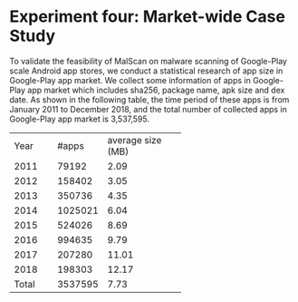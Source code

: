 # Experiment four: Market-wide Case Study

To validate the feasibility of MalScan on malware scanning
of Google-Play scale Android app stores, we conduct a statistical
research of app size in Google-Play app market. We
collect some information of apps in Google-Play app market
which includes sha256, package name, apk size and dex date.
As shown in the following table, the time period of these apps is
from January 2011 to December 2018, and the total number
of collected apps in Google-Play app market is 3,537,595.

<table border=0 cellpadding=0 cellspacing=0 width=303 style='border-collapse:
 collapse;table-layout:fixed;width:227pt'>
 <col class=xl66 width=72 span=2 style='width:54pt'>
 <col class=xl66 width=159 style='mso-width-source:userset;mso-width-alt:5088;
 width:119pt'>
 <tr height=18 style='height:13.5pt'>
  <td height=18 class=xl65 width=72 style='height:13.5pt;width:54pt'>Year</td>
  <td class=xl65 width=72 style='width:54pt'>#apps</td>
  <td class=xl65 width=159 style='width:119pt'>average size (MB)</td>
 </tr>
 <tr height=18 style='height:13.5pt'>
  <td height=18 class=xl65 style='height:13.5pt'>2011</td>
  <td class=xl65>79192</td>
  <td class=xl65>2.09</td>
 </tr>
 <tr height=18 style='height:13.5pt'>
  <td height=18 class=xl65 style='height:13.5pt'>2012</td>
  <td class=xl65>158402</td>
  <td class=xl65>3.05</td>
 </tr>
 <tr height=18 style='height:13.5pt'>
  <td height=18 class=xl65 style='height:13.5pt'>2013</td>
  <td class=xl65>350736</td>
  <td class=xl65>4.35</td>
 </tr>
 <tr height=18 style='height:13.5pt'>
  <td height=18 class=xl65 style='height:13.5pt'>2014</td>
  <td class=xl65>1025021</td>
  <td class=xl65>6.04</td>
 </tr>
 <tr height=18 style='height:13.5pt'>
  <td height=18 class=xl65 style='height:13.5pt'>2015</td>
  <td class=xl65>524026</td>
  <td class=xl65>8.69</td>
 </tr>
 <tr height=18 style='height:13.5pt'>
  <td height=18 class=xl65 style='height:13.5pt'>2016</td>
  <td class=xl65>994635</td>
  <td class=xl65>9.79</td>
 </tr>
 <tr height=18 style='height:13.5pt'>
  <td height=18 class=xl65 style='height:13.5pt'>2017</td>
  <td class=xl65>207280</td>
  <td class=xl65>11.01</td>
 </tr>
 <tr height=18 style='height:13.5pt'>
  <td height=18 class=xl65 style='height:13.5pt'>2018</td>
  <td class=xl65>198303</td>
  <td class=xl65>12.17</td>
 </tr>
 <tr height=18 style='height:13.5pt'>
  <td height=18 class=xl65 style='height:13.5pt'>Total</td>
  <td class=xl65>3537595</td>
  <td class=xl65>7.73</td>
 </tr>
 <![if supportMisalignedColumns]>
 <tr height=0 style='display:none'>
  <td width=72 style='width:54pt'></td>
  <td width=72 style='width:54pt'></td>
  <td width=159 style='width:119pt'></td>
 </tr>
 <![endif]>
</table>

